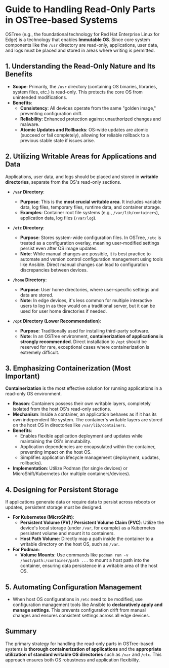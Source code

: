 # Guide to Handling Read-Only Parts in OSTree-based Systems

OSTree (e.g., the foundational technology for Red Hat Enterprise Linux for Edge) is a technology that enables **Immutable OS**. Since core system components like the `/usr` directory are read-only, applications, user data, and logs must be placed and stored in areas where writing is permitted.

## 1. Understanding the Read-Only Nature and Its Benefits

* **Scope**: Primarily, the `/usr` directory (containing OS binaries, libraries, system files, etc.) is read-only. This protects the core OS from unintended modifications.
* **Benefits**:
    * **Consistency**: All devices operate from the same "golden image," preventing configuration drift.
    * **Reliability**: Enhanced protection against unauthorized changes and malware.
    * **Atomic Updates and Rollbacks**: OS-wide updates are atomic (succeed or fail completely), allowing for reliable rollback to a previous stable state if issues arise.

## 2. Utilizing Writable Areas for Applications and Data

Applications, user data, and logs should be placed and stored in **writable directories**, separate from the OS's read-only sections.

* **`/var` Directory**:
    * **Purpose**: This is the **most crucial writable area**. It includes variable data, log files, temporary files, runtime data, and container storage.
    * **Examples**: Container root file systems (e.g., `/var/lib/containers`), application data, log files (`/var/log`).

* **`/etc` Directory**:
    * **Purpose**: Stores system-wide configuration files. In OSTree, `/etc` is treated as a configuration overlay, meaning user-modified settings persist even after OS image updates.
    * **Note**: While manual changes are possible, it is best practice to automate and version control configuration management using tools like Ansible. Direct manual changes can lead to configuration discrepancies between devices.

* **`/home` Directory**:
    * **Purpose**: User home directories, where user-specific settings and data are stored.
    * **Note**: In edge devices, it's less common for multiple interactive users to log in as they would on a traditional server, but it can be used for user home directories if needed.

* **`/opt` Directory (Lower Recommendation)**:
    * **Purpose**: Traditionally used for installing third-party software.
    * **Note**: In an OSTree environment, **containerization of applications is strongly recommended**. Direct installation to `/opt` should be reserved for rare, exceptional cases where containerization is extremely difficult.

## 3. Emphasizing Containerization (Most Important)

**Containerization** is the most effective solution for running applications in a read-only OS environment.

* **Reason**: Containers possess their own writable layers, completely isolated from the host OS's read-only sections.
* **Mechanism**: Inside a container, an application behaves as if it has its own independent file system. The container's writable layers are stored on the host OS in directories like `/var/lib/containers`.
* **Benefits**:
    * Enables flexible application deployment and updates while maintaining the OS's immutability.
    * Application dependencies are encapsulated within the container, preventing impact on the host OS.
    * Simplifies application lifecycle management (deployment, updates, rollbacks).
* **Implementation**: Utilize Podman (for single devices) or MicroShift/Kubernetes (for multiple containers/devices).

## 4. Designing for Persistent Storage

If applications generate data or require data to persist across reboots or updates, persistent storage must be designed.

* **For Kubernetes (MicroShift)**:
    * **Persistent Volume (PV) / Persistent Volume Claim (PVC)**: Utilize the device's local storage (under `/var`, for example) as a Kubernetes persistent volume and mount it to containers.
    * **Host Path Volume**: Directly map a path inside the container to a writable directory on the host OS, such as `/var`.
* **For Podman**:
    * **Volume Mounts**: Use commands like `podman run -v /host/path:/container/path ...` to mount a host path into the container, ensuring data persistence in a writable area of the host OS.

## 5. Automating Configuration Management

* When host OS configurations in `/etc` need to be modified, use configuration management tools like Ansible to **declaratively apply and manage settings**. This prevents configuration drift from manual changes and ensures consistent settings across all edge devices.

## Summary

The primary strategy for handling the read-only parts in OSTree-based systems is **thorough containerization of applications** and the **appropriate utilization of standard writable OS directories** such as `/var` and `/etc`. This approach ensures both OS robustness and application flexibility.
